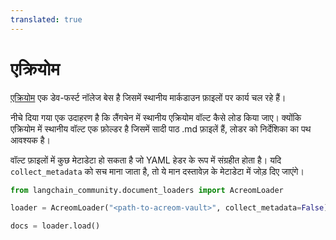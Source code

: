 ```yaml
---
translated: true
---
```


# एक्रियोम

[एक्रियोम](https://acreom.com) एक डेव-फर्स्ट नॉलेज बेस है जिसमें स्थानीय मार्कडाउन फ़ाइलों पर कार्य चल रहे हैं।

नीचे दिया गया एक उदाहरण है कि लैंगचेन में स्थानीय एक्रियोम वॉल्ट कैसे लोड किया जाए। क्योंकि एक्रियोम में स्थानीय वॉल्ट एक फ़ोल्डर है जिसमें सादी पाठ .md फ़ाइलें हैं, लोडर को निर्देशिका का पथ आवश्यक है।

वॉल्ट फ़ाइलों में कुछ मेटाडेटा हो सकता है जो YAML हेडर के रूप में संग्रहीत होता है। यदि `collect_metadata` को सच माना जाता है, तो ये मान दस्तावेज़ के मेटाडेटा में जोड़ दिए जाएंगे।

```python
from langchain_community.document_loaders import AcreomLoader
```

```python
loader = AcreomLoader("<path-to-acreom-vault>", collect_metadata=False)
```

```python
docs = loader.load()
```
